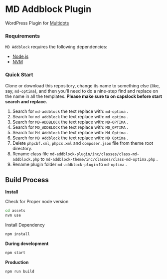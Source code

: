 # MD Addblock Plugin

WordPress Plugin for [Multidots](https://www.multidots.com/)

### Requirements

`MD Addblock` requires the following dependencies:

- [Node.js](https://nodejs.org/)
- [NVM](https://wptraining.md10x.com/lessons/install-nvm/) 

### Quick Start

Clone or download this repository, change its name to something else (like, say, `md-optima`), and then you'll need to do a nine-step find and replace on the name in all the templates. **Please make sure to on capslock before start search and replace.**

1. Search for `md-addblock` the text replace with: `md-optima` .
2. Search for `md_addblock` the text replace with: `md_optima` .
3. Search for `MD-ADDBLOCK` the text replace with: `MD-OPTIMA` .
4. Search for `MD_ADDBLOCK` the text replace with: `MD_OPTIMA` .
5. Search for `Md_Addblock` the text replace with: `Md_Optima` .
6. Search for `MD Addblock` the text replace with: `MD Optima` .
7. Delete `phpcbf.xml`, `phpcs.xml` and `composer.json` file from theme root directory.
8. Rename class file `md-addblock-plugin/inc/classes/class-md-addblock.php` to `md-addblock-theme/inc/classes/class-md-optima.php` .
9. Rename plugin folder `md-addblock-plugin` to `md-optima` .


## Build Process

**Install**

Check for Proper node version

```bash
cd assets
nvm use
```

Install Dependency

```bash
npm install
```

**During development**

```bash
npm start
```

**Production**

```bash
npm run build
```